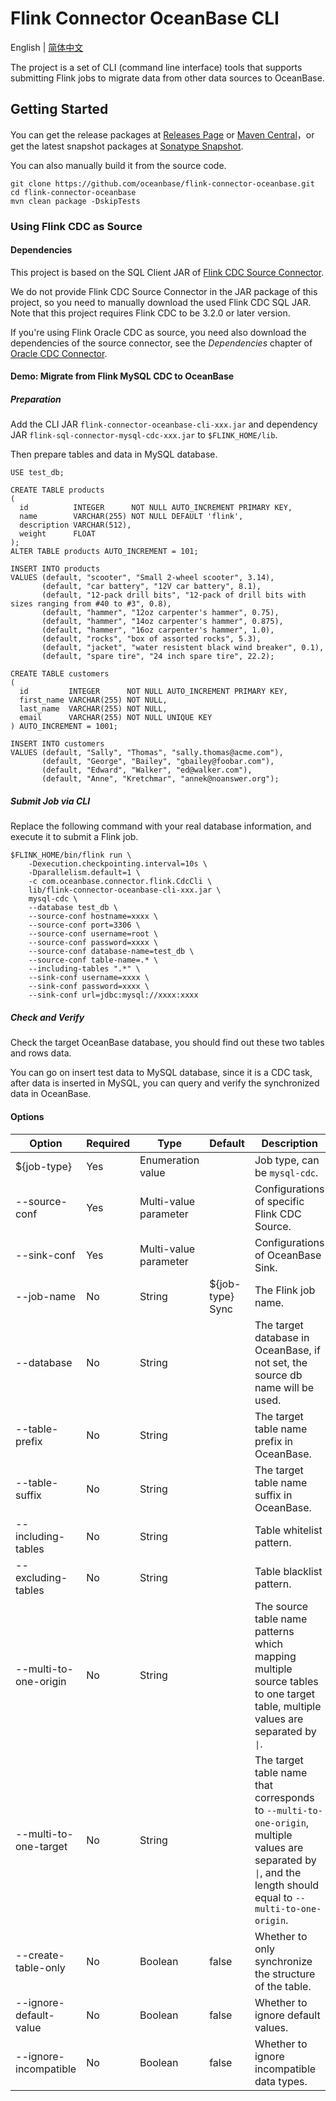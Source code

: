 # Flink Connector OceanBase CLI

English | [简体中文](flink-connector-oceanbase-cli_cn.md)

The project is a set of CLI (command line interface) tools that supports submitting Flink jobs to migrate data from other data sources to OceanBase.

## Getting Started

You can get the release packages at [Releases Page](https://github.com/oceanbase/flink-connector-oceanbase/releases) or [Maven Central](https://central.sonatype.com/artifact/com.oceanbase/flink-connector-oceanbase-cli)，or get the latest snapshot packages at [Sonatype Snapshot](https://s01.oss.sonatype.org/content/repositories/snapshots/com/oceanbase/flink-connector-oceanbase-cli).

You can also manually build it from the source code.

```shell
git clone https://github.com/oceanbase/flink-connector-oceanbase.git
cd flink-connector-oceanbase
mvn clean package -DskipTests
```

### Using Flink CDC as Source

#### Dependencies

This project is based on the SQL Client JAR of [Flink CDC Source Connector](https://nightlies.apache.org/flink/flink-cdc-docs-master/docs/connectors/flink-sources/overview/).

We do not provide Flink CDC Source Connector in the JAR package of this project, so you need to manually download the used Flink CDC SQL JAR. Note that this project requires Flink CDC to be 3.2.0 or later version.

If you're using Flink Oracle CDC as source, you need also download the dependencies of the source connector, see the *Dependencies* chapter of [Oracle CDC Connector](https://nightlies.apache.org/flink/flink-cdc-docs-master/docs/connectors/flink-sources/oracle-cdc/#sql-client-jar).

#### Demo: Migrate from Flink MySQL CDC to OceanBase

##### Preparation

Add the CLI JAR `flink-connector-oceanbase-cli-xxx.jar` and dependency JAR `flink-sql-connector-mysql-cdc-xxx.jar` to `$FLINK_HOME/lib`.

Then prepare tables and data in MySQL database.

```mysql
USE test_db;

CREATE TABLE products
(
  id          INTEGER      NOT NULL AUTO_INCREMENT PRIMARY KEY,
  name        VARCHAR(255) NOT NULL DEFAULT 'flink',
  description VARCHAR(512),
  weight      FLOAT
);
ALTER TABLE products AUTO_INCREMENT = 101;

INSERT INTO products
VALUES (default, "scooter", "Small 2-wheel scooter", 3.14),
       (default, "car battery", "12V car battery", 8.1),
       (default, "12-pack drill bits", "12-pack of drill bits with sizes ranging from #40 to #3", 0.8),
       (default, "hammer", "12oz carpenter's hammer", 0.75),
       (default, "hammer", "14oz carpenter's hammer", 0.875),
       (default, "hammer", "16oz carpenter's hammer", 1.0),
       (default, "rocks", "box of assorted rocks", 5.3),
       (default, "jacket", "water resistent black wind breaker", 0.1),
       (default, "spare tire", "24 inch spare tire", 22.2);

CREATE TABLE customers
(
  id         INTEGER      NOT NULL AUTO_INCREMENT PRIMARY KEY,
  first_name VARCHAR(255) NOT NULL,
  last_name  VARCHAR(255) NOT NULL,
  email      VARCHAR(255) NOT NULL UNIQUE KEY
) AUTO_INCREMENT = 1001;

INSERT INTO customers
VALUES (default, "Sally", "Thomas", "sally.thomas@acme.com"),
       (default, "George", "Bailey", "gbailey@foobar.com"),
       (default, "Edward", "Walker", "ed@walker.com"),
       (default, "Anne", "Kretchmar", "annek@noanswer.org");
```

##### Submit Job via CLI

Replace the following command with your real database information, and execute it to submit a Flink job.

```shell
$FLINK_HOME/bin/flink run \
    -Dexecution.checkpointing.interval=10s \
    -Dparallelism.default=1 \
    -c com.oceanbase.connector.flink.CdcCli \
    lib/flink-connector-oceanbase-cli-xxx.jar \
    mysql-cdc \
    --database test_db \
    --source-conf hostname=xxxx \
    --source-conf port=3306 \
    --source-conf username=root \
    --source-conf password=xxxx \
    --source-conf database-name=test_db \
    --source-conf table-name=.* \
    --including-tables ".*" \
    --sink-conf username=xxxx \
    --sink-conf password=xxxx \
    --sink-conf url=jdbc:mysql://xxxx:xxxx
```

##### Check and Verify

Check the target OceanBase database, you should find out these two tables and rows data.

You can go on insert test data to MySQL database, since it is a CDC task, after data is inserted in MySQL, you can query and verify the synchronized data in OceanBase.

#### Options

<div class="highlight">
    <table class="colwidths-auto docutils">
        <thead>
            <tr>
                <th class="text-left" style="width: 10%">Option</th>
                <th class="text-left" style="width: 5%">Required</th>
                <th class="text-left" style="width: 15%">Type</th>
                <th class="text-left" style="width: 10%">Default</th>
                <th class="text-left" style="width: 50%">Description</th>
            </tr>
        </thead>
        <tbody>
            <tr>
                <td>${job-type}</td>
                <td>Yes</td>
                <td>Enumeration value</td>
                <td style="word-wrap: break-word;"></td>
                <td>Job type, can be <code>mysql-cdc</code>.</td>
            </tr>
            <tr>
                <td>--source-conf</td>
                <td>Yes</td>
                <td>Multi-value parameter</td>
                <td style="word-wrap: break-word;"></td>
                <td>Configurations of specific Flink CDC Source.</td>
            </tr>
            <tr>
                <td>--sink-conf</td>
                <td>Yes</td>
                <td>Multi-value parameter</td>
                <td style="word-wrap: break-word;"></td>
                <td>Configurations of OceanBase Sink.</td>
            </tr>
            <tr>
                <td>--job-name</td>
                <td>No</td>
                <td>String</td>
                <td style="word-wrap: break-word;">${job-type} Sync</td>
                <td>The Flink job name.</td>
            </tr>
            <tr>
                <td>--database</td>
                <td>No</td>
                <td>String</td>
                <td style="word-wrap: break-word;"></td>
                <td>The target database in OceanBase, if not set, the source db name will be used.</td>
            </tr>
            <tr>
                <td>--table-prefix</td>
                <td>No</td>
                <td>String</td>
                <td style="word-wrap: break-word;"></td>
                <td>The target table name prefix in OceanBase.</td>
            </tr>
            <tr>
                <td>--table-suffix</td>
                <td>No</td>
                <td>String</td>
                <td style="word-wrap: break-word;"></td>
                <td>The target table name suffix in OceanBase.</td>
            </tr>
            <tr>
                <td>--including-tables</td>
                <td>No</td>
                <td>String</td>
                <td style="word-wrap: break-word;"></td>
                <td>Table whitelist pattern.</td>
            </tr>
            <tr>
                <td>--excluding-tables</td>
                <td>No</td>
                <td>String</td>
                <td style="word-wrap: break-word;"></td>
                <td>Table blacklist pattern.</td>
            </tr>
            <tr>
                <td>--multi-to-one-origin</td>
                <td>No</td>
                <td>String</td>
                <td style="word-wrap: break-word;"></td>
                <td>The source table name patterns which mapping multiple source tables to one target table, multiple values are separated by <code>|</code>.</td>
            </tr>
            <tr>
                <td>--multi-to-one-target</td>
                <td>No</td>
                <td>String</td>
                <td style="word-wrap: break-word;"></td>
                <td>The target table name that corresponds to <code>--multi-to-one-origin</code>, multiple values are separated by <code>|</code>, and the length should equal to <code>--multi-to-one-origin</code>.</td>
            </tr>
            <tr>
                <td>--create-table-only</td>
                <td>No</td>
                <td>Boolean</td>
                <td style="word-wrap: break-word;">false</td>
                <td>Whether to only synchronize the structure of the table.</td>
            </tr>
            <tr>
                <td>--ignore-default-value</td>
                <td>No</td>
                <td>Boolean</td>
                <td style="word-wrap: break-word;">false</td>
                <td>Whether to ignore default values. </td>
            </tr>
            <tr>
                <td>--ignore-incompatible</td>
                <td>No</td>
                <td>Boolean</td>
                <td style="word-wrap: break-word;">false</td>
                <td>Whether to ignore incompatible data types.</td>
            </tr>
        </tbody>
    </table>
</div>

